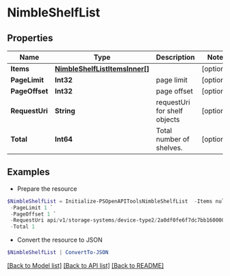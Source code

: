# NimbleShelfList
## Properties

Name | Type | Description | Notes
------------ | ------------- | ------------- | -------------
**Items** | [**NimbleShelfListItemsInner[]**](NimbleShelfListItemsInner.md) |  | [optional] 
**PageLimit** | **Int32** | page limit | [optional] 
**PageOffset** | **Int32** | page offset | [optional] 
**RequestUri** | **String** | requestUri for shelf objects | [optional] 
**Total** | **Int64** | Total number of shelves. | [optional] 

## Examples

- Prepare the resource
```powershell
$NimbleShelfList = Initialize-PSOpenAPIToolsNimbleShelfList  -Items null `
 -PageLimit 1 `
 -PageOffset 1 `
 -RequestUri api/v1/storage-systems/device-type2/2a0df0fe6f7dc7bb16000000000000000000004817/shelves `
 -Total 1
```

- Convert the resource to JSON
```powershell
$NimbleShelfList | ConvertTo-JSON
```

[[Back to Model list]](../README.md#documentation-for-models) [[Back to API list]](../README.md#documentation-for-api-endpoints) [[Back to README]](../README.md)

